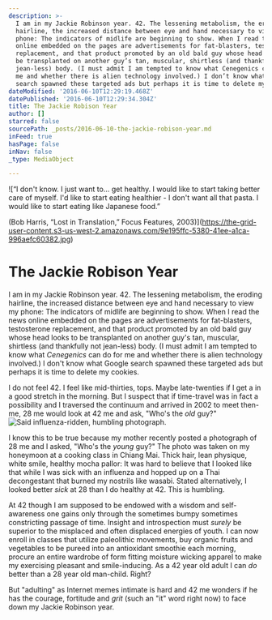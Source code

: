 ```yaml
---
description: >-
  I am in my Jackie Robinson year. 42. The lessening metabolism, the eroding
  hairline, the increased distance between eye and hand necessary to view my
  phone: The indicators of midlife are beginning to show. When I read the news
  online embedded on the pages are advertisements for fat-blasters, testosterone
  replacement, and that product promoted by an old bald guy whose head looks to
  be transplanted on another guy’s tan, muscular, shirtless (and thankfully not
  jean-less) body. (I must admit I am tempted to know what Cenegenics can do for
  me and whether there is alien technology involved.) I don’t know what Google
  search spawned these targeted ads but perhaps it is time to delete my cookies.
dateModified: '2016-06-10T12:29:19.468Z'
datePublished: '2016-06-10T12:29:34.304Z'
title: The Jackie Robison Year
author: []
starred: false
sourcePath: _posts/2016-06-10-the-jackie-robison-year.md
inFeed: true
hasPage: false
inNav: false
_type: MediaObject

---
```

![“I don't know. I just want to... get healthy. I would like to start taking better care of myself. I'd like to start eating healthier - I don't want all that pasta. I would like to start eating like Japanese food.”

(Bob Harris, “Lost in Translation,” Focus Features, 2003)](https://the-grid-user-content.s3-us-west-2.amazonaws.com/9e195ffc-5380-41ee-a1ca-996aefc60382.jpg)

# The Jackie Robison Year

I am in my Jackie Robinson year. 42\. The lessening metabolism, the eroding hairline, the increased distance between eye and hand necessary to view my phone: The indicators of midlife are beginning to show. When I read the news online embedded on the pages are advertisements for fat-blasters, testosterone replacement, and that product promoted by an old bald guy whose head looks to be transplanted on another guy's tan, muscular, shirtless (and thankfully not jean-less) body. (I must admit I am tempted to know what _Cenegenics_ can do for me and whether there is alien technology involved.) I don't know what Google search spawned these targeted ads but perhaps it is time to delete my cookies.

I do not feel 42\. I feel like mid-thirties, tops. Maybe late-twenties if I get a in a good stretch in the morning. But I suspect that if time-travel was in fact a possibility and I traversed the continuum and arrived in 2002 to meet then-me, 28 me would look at 42 me and ask, "Who's the _old_ guy?"
![Said influenza-ridden, humbling photograph.](https://the-grid-user-content.s3-us-west-2.amazonaws.com/46dfeee2-9ec5-4bf0-974b-7823a27a904b.jpg)

I know this to be true because my mother recently posted a photograph of 28 me and I asked, "Who's the _young_ guy?" The photo was taken on my honeymoon at a cooking class in Chiang Mai. Thick hair, lean physique, white smile, healthy mocha pallor: It was hard to believe that I looked like that while I was sick with an influenza and hopped up on a Thai decongestant that burned my nostrils like wasabi. Stated alternatively, I looked better _sick_ at 28 than I do healthy at 42\. This is humbling.

At 42 though I am supposed to be endowed with a wisdom and self-awareness one gains only through the sometimes bumpy sometimes constricting passage of time. Insight and introspection must _surely_ be superior to the misplaced and often displaced energies of youth. I can now enroll in classes that utilize paleolithic movements, buy organic fruits and vegetables to be pureed into an antioxidant smoothie each morning, procure an entire wardrobe of form fitting moisture wicking apparel to make my exercising pleasant and smile-inducing. As a 42 year old adult I can _do_ better than a 28 year old man-child. Right?

But "adulting" as Internet memes intimate is hard and 42 me wonders if he has the courage, fortitude and _grit_ (such an "it" word right now) to face down my Jackie Robinson year.